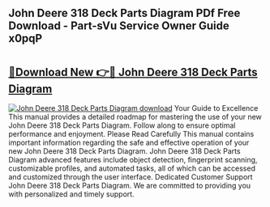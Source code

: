 ## John Deere 318 Deck Parts Diagram PDf Free Download - Part-sVu Service Owner Guide x0pqP

# <h2><a href="http://dfknvq.blite.top/?on=John+Deere+318+Deck+Parts+Diagram">🔗Download New 👉🔴 John Deere 318 Deck Parts Diagram</a></h2>

[![John Deere 318 Deck Parts Diagram download](https://i.imgur.com/lujVjoI.png)](http://dfknvq.blite.top/?on=John+Deere+318+Deck+Parts+Diagram)
Your Guide to Excellence This manual provides a detailed roadmap for mastering the use of your new John Deere 318 Deck Parts Diagram. Follow along to ensure optimal performance and enjoyment. Please Read Carefully This manual contains important information regarding the safe and effective operation of your new John Deere 318 Deck Parts Diagram. John Deere 318 Deck Parts Diagram advanced features include object detection, fingerprint scanning, customizable profiles, and automated tasks, all of which can be accessed and customized through the user interface. Dedicated Customer Support John Deere 318 Deck Parts Diagram. We are committed to providing you with personalized and timely support.
